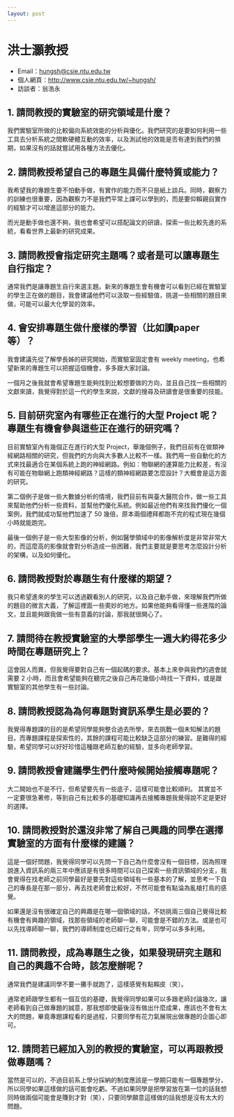 ```yaml
---
layout: post
---
```


#  洪士灝教授

- Email：hungsh@csie.ntu.edu.tw
- 個人網頁：<http://www.csie.ntu.edu.tw/~hungsh/>
- 訪談者：翁浩永

## 1. 請問教授的實驗室的研究領域是什麼？

我們實驗室所做的比較偏向系統效能的分析與優化。我們研究的是要如何利用一些工具去分析系統之間軟硬體互動的效率，以及測試他的效能是否有達到我們的預期，如果沒有的話就嘗試用各種方法去優化。

## 2. 請問教授希望自己的專題生具備什麼特質或能力？

我希望我的專題生要不怕動手做，有實作的能力而不只是紙上談兵。同時，觀察力的訓練也很重要，因為觀察力不是我們平常上課可以學到的，而是要仰賴親自實作的經驗才可以增進這部分的能力。

而光是動手做也還不夠，我也會希望可以搭配論文的研讀，探索一些比較先進的系統，看看世界上最新的研究成果。

## 3. 請問教授會指定研究主題嗎？或者是可以讓專題生自行指定？

通常我們是讓專題生自行來選主題。新來的專題生會有機會可以看到已經在實驗室的學生正在做的題目，我會建議他們可以汲取一些經驗值，挑選一些相關的題目來做，可能可以最大化學習的效率。

## 4. 會安排專題生做什麼樣的學習（比如讀paper等）？

我會建議先從了解學長姊的研究開始，而實驗室固定會有 weekly meeting，也希望新來的專題生可以把握這個機會，多多跟大家討論。

一個月之後我就會希望專題生能夠找到比較想要做的方向，並且自己找一些相關的文獻來讀，我覺得對於這一代的學生來說，文獻的搜尋及研讀會是很重要的技能。

## 5. 目前研究室內有哪些正在進行的大型 Project 呢？專題生有機會參與這些正在進行的研究嗎？

目前實驗室內有幾個正在進行的大型 Project，舉幾個例子，我們目前有在做類神經網路相關的研究，但我們的方向與大多數人比較不一樣。我們用一些自動化的方式來找最適合在某個系統上跑的神經網路。例如：物聯網的運算能力比較差，有沒有可能在物聯網上跑類神經網路？這樣的類神經網路要怎麼設計？大概會是這方面的研究。

第二個例子是做一些大數據分析的情境，我們目前有與臺大醫院合作，做一些工具來幫助他們分析一些資料，並幫他們優化系統。例如最近他們有來找我們優化一個案例，我們就成功幫他們加速了 50 幾倍，原本兩個禮拜都跑不完的程式現在幾個小時就能跑完。

最後一個例子是一些大型影像的分析，例如醫學領域中的影像解析度是非常非常大的，而這麼高的影像就會對分析造成一些困難，我們主要就是要思考怎麼設計分析的架構，以及如何優化。

## 6. 請問教授對於專題生有什麼樣的期望？

我只希望進來的學生可以透過觀看別人的研究，以及自己動手做，來理解我們所做的題目的微言大義，了解這裡面一些奧妙的地方。如果他能夠看得懂一些進階的論文，並且能夠跟我做一些有意義的討論，那我就很開心了。


## 7. 請問待在教授實驗室的大學部學生一週大約得花多少時間在專題研究上？

這會因人而異，但我覺得要對自己有一個起碼的要求。基本上來參與我們的週會就需要 2 小時，而且會希望能夠在聽完之後自己再花幾個小時找一下資料，或是跟實驗室的其他學生有一些討論。

## 8. 請問教授認為為何專題對資訊系學生是必要的？

我覺得專題課的目的是希望同學能夠整合過去所學，來去挑戰一個未知解法的題目。而專題課程是探索性的，其餘的課程可能比較缺乏這部分的練習。是難得的經驗，希望同學可以好好珍惜這種跟老師互動的經驗，並多向老師學習。

## 9. 請問教授會建議學生們什麼時候開始接觸專題呢？

大二開始也不是不行，但希望要先有一些底子，這樣可能會比較順利。
其實並不一定要很急著修，等到自己有比較多的基礎知識再去接觸專題我覺得說不定是更好的選擇。

## 10. 請問教授對於還沒非常了解自己興趣的同學在選擇實驗室的方面有什麼樣的建議？

這是一個好問題，我覺得同學可以先問一下自己為什麼會沒有一個目標，因為照理說進入資訊系的兩三年中應該是有很多時間可以自己探索一些資訊領域的分支，我會覺得在找老師之前同學最好是要先對這些領域有一些基本的了解，並思考一下自己的專長是在那一部分，再去找老師會比較好，不然可能會有點淪為亂槍打鳥的感覺。

如果還是沒有很確定自己的興趣是在哪一個領域的話，不妨挑兩三個自己覺得比較有機會有興趣的領域，找那些領域的老師聊一聊，可能會是不錯的方法。或是也可以先找導師聊一聊，我們的導師制度也已經行之有年，同學可以多多利用。

## 11. 請問教授，成為專題生之後，如果發現研究主題和自己的興趣不合時，該怎麼辦呢？

通常我們是建議同學不要一攤手就跑了，這樣感覺有點賴皮（笑）。

通常老師跟學生都有一個互信的基礎，我覺得同學如果可以多跟老師討論幾次，讓老師看到自己做專題的誠意，那我想即使最後沒有做出什麼成果，應該也不會有太大的問題，畢竟專題課程看的是過程，只要同學有花力氣展現出做專題的企圖心即可。

## 12. 請問若已經加入別的教授的實驗室，可以再跟教授做專題嗎？

當然是可以的，不過目前系上學分採納的制度應該是一學期只能有一個專題學分，所以同學如果這樣做的話可能會吃虧。不過如果同學是把學習放在第一位的話我想同時做兩個可能會是賺到才對（笑），只要同學願意這樣做的話我想是沒有太大的問題。

